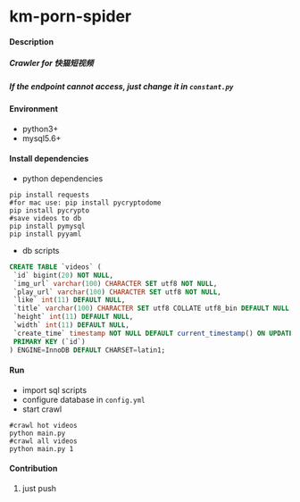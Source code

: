 # km-porn-spider

#### Description
##### Crawler for 快猫短视频
##### If the endpoint cannot access, just change it in  `constant.py` 


#### Environment 
- python3+
- mysql5.6+

#### Install dependencies
* python dependencies
```shell
pip install requests
#for mac use: pip install pycryptodome
pip install pycrypto
#save videos to db
pip install pymysql
pip install pyyaml
```
* db scripts
```sql
CREATE TABLE `videos` (
 `id` bigint(20) NOT NULL,
 `img_url` varchar(100) CHARACTER SET utf8 NOT NULL,
 `play_url` varchar(100) CHARACTER SET utf8 NOT NULL,
 `like` int(11) DEFAULT NULL,
 `title` varchar(100) CHARACTER SET utf8 COLLATE utf8_bin DEFAULT NULL,
 `height` int(11) DEFAULT NULL,
 `width` int(11) DEFAULT NULL,
 `create_time` timestamp NOT NULL DEFAULT current_timestamp() ON UPDATE current_timestamp(),
 PRIMARY KEY (`id`)
) ENGINE=InnoDB DEFAULT CHARSET=latin1;
```

#### Run 
* import sql scripts
* configure database in `config.yml`
* start crawl
```shell
#crawl hot videos
python main.py 
#crawl all videos
python main.py 1
```

#### Contribution

1.  just push
